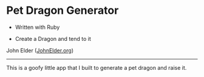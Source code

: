 Pet Dragon Generator
========================================================
- Written with Ruby 

- Create a Dragon and tend to it

John Elder ([JohnElder.org](http://JohnElder.org))
  
--------------------------------------------------------


This is a goofy little app that I built to generate
a pet dragon and raise it.


